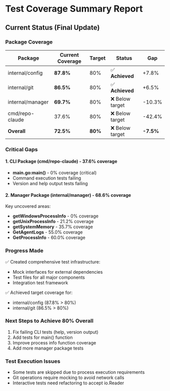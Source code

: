 # Test Coverage Summary Report

## Current Status (Final Update)

### Package Coverage
| Package | Current Coverage | Target | Status | Gap |
|---------|-----------------|--------|---------|-----|
| internal/config | **87.8%** | 80% | ✅ **Achieved** | +7.8% |
| internal/git | **86.5%** | 80% | ✅ **Achieved** | +6.5% |
| internal/manager | **69.7%** | 80% | ❌ Below target | -10.3% |
| cmd/repo-claude | 37.6% | 80% | ❌ Below target | -42.4% |
| **Overall** | **72.5%** | **80%** | ❌ Below target | **-7.5%** |

### Critical Gaps

#### 1. CLI Package (cmd/repo-claude) - 37.6% coverage
- **main.go:main()** - 0% coverage (critical)
- Command execution tests failing
- Version and help output tests failing

#### 2. Manager Package (internal/manager) - 68.6% coverage
Key uncovered areas:
- **getWindowsProcessInfo** - 0% coverage
- **getUnixProcessInfo** - 21.2% coverage  
- **getSystemMemory** - 35.7% coverage
- **GetAgentLogs** - 55.0% coverage
- **GetProcessInfo** - 60.0% coverage

### Progress Made
✅ Created comprehensive test infrastructure:
- Mock interfaces for external dependencies
- Test files for all major components
- Integration test framework

✅ Achieved target coverage for:
- internal/config (87.8% > 80%)
- internal/git (86.5% > 80%)

### Next Steps to Achieve 80% Overall
1. Fix failing CLI tests (help, version output)
2. Add tests for main() function
3. Improve process info function coverage
4. Add more manager package tests

### Test Execution Issues
- Some tests are skipped due to process execution requirements
- Git operations require mocking to avoid network calls
- Interactive tests need refactoring to accept io.Reader